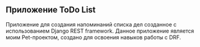 Приложение ToDo List 
-----------------------------

Приложение для создания напоминаний списка дел созданное с использованием Django REST framework. 
Данное приложение является моим Pet-проектом, создано для освоения навыков работы с DRF. 